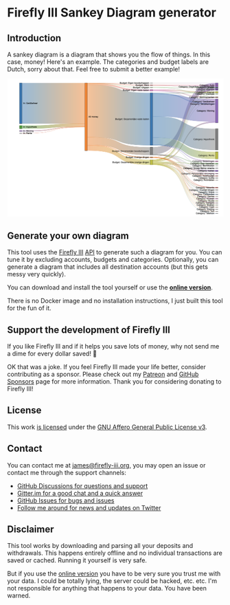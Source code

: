 # Firefly III Sankey Diagram generator

## Introduction

A sankey diagram is a diagram that shows you the flow of things. In this case, money! Here's an example. The categories and budget labels are Dutch, sorry about that. Feel free to submit a better example!

![Example Sankey Diagram](sankey-example.png "Example Sankey Diagram")

## Generate your own diagram

This tool uses the [Firefly III](https://www.firefly-iii.org/) [API](https://api-docs.firefly-iii.org/) to generate such a diagram for you. You can tune it by excluding accounts, budgets and categories. Optionally, you can generate a diagram that includes all destination accounts (but this gets messy very quickly).

You can download and install the tool yourself or use the **[online version](https://sankey.firefly-iii.org/)**.

There is no Docker image and no installation instructions, I just built this tool for the fun of it.

## Support the development of Firefly III

If you like Firefly III and if it helps you save lots of money, why not send me a dime for every dollar saved! :tada:

OK that was a joke. If you feel Firefly III made your life better, consider contributing as a sponsor. Please check out my [Patreon](https://www.patreon.com/jc5) and [GitHub Sponsors](https://github.com/sponsors/JC5) page for more information. Thank you for considering donating to Firefly III!

## License

This work [is licensed](https://github.com/firefly-iii/firefly-iii/blob/main/LICENSE) under the [GNU Affero General Public License v3](https://www.gnu.org/licenses/agpl-3.0.html).

## Contact

You can contact me at [james@firefly-iii.org](mailto:james@firefly-iii.org), you may open an issue or contact me through the support channels:

- [GitHub Discussions for questions and support](https://github.com/firefly-iii/firefly-iii/discussions/)
- [Gitter.im for a good chat and a quick answer](https://gitter.im/firefly-iii/firefly-iii)
- [GitHub Issues for bugs and issues](https://github.com/firefly-iii/firefly-iii/issues)
- [Follow me around for news and updates on Twitter](https://twitter.com/Firefly_iii)

## Disclaimer

This tool works by downloading and parsing all your deposits and withdrawals. This happens entirely offline and no individual transactions are saved or cached. Running it yourself is very safe. 

But if you use the [online version](https://sankey.firefly-iii.org/) you have to be very sure you trust me with your data. I could be totally lying, the server could be hacked, etc. etc. I'm not responsible for anything that happens to your data. You have been warned.
